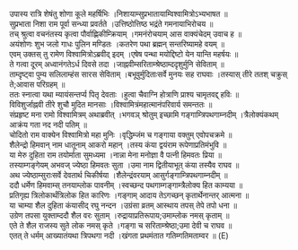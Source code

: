 

  
उपास्य रात्रि शेषंतु शोणा कूले महर्षिभिः ।निशायाम्सुप्रभातायाम्विश्वामित्रोऽभ्यभाषत  ॥   
सुप्रभाता निशा राम पूर्वा सन्ध्या प्रवर्तते ।उत्तिष्ठोत्तिष्ठ भद्रंते गमनायाभिरोचय  ॥   
तच् श्रुत्वा वचनंतस्य कृत्वा पौर्वाह्णिकीम्क्रियाम् ।गमनंरोचयाम् आस वाक्यंचेदम् उवाच ह  ॥   
अयंशोणः शुभ जलो गाधः पुलिन मण्डितः ।कतरेण पथा ब्रह्मन् सन्तरिष्यामहे वयम्  ॥   
एवम् उक्तस् तु रामेण विश्वामित्रोऽब्रवीद् इदम् ।एषेष पन्था मयोद्दिष्टो येन यान्ति महर्षयः  ॥   
ते गत्वा दूरम् अध्वानंगतेऽर्ध दिवसे तदा ।जाह्नवीम्सरिताम्श्रेष्ठाम्ददृशुर्मुनि सेविताम्  ॥   
ताम्दृष्ट्वा पुम्य सलिलाम्हंस सारस सेविताम् ।बभूवुर्मुदिताःसर्वे मुनयः सह राघवाः ।तस्यास् तीरे ततश् चक्रुस् ते;आवास परिग्रहम्  ॥   
ततः स्नात्वा यथा म्यायंसन्तर्प्य पितृ देवताः ।हुत्वा चैवाग्नि होत्राणि प्राश्य चामृतवद्द् हविः  ॥   
विविशुर्जाह्नवी तीरे शुचौ मुदित मानसाः ।विश्वामित्रंमहात्मानंपरिवार्य समन्ततः  ॥   
संप्रहृष्ट मना रामो विश्वामित्रम् अथाब्रवीत् ।भगवञ् श्रोतुम् इच्छामि गङ्गाम्त्रिपथगाम्नदीम् ।त्रैलोक्यंकथम् आक्रंय गता नद नदी पतिम्  ॥   
चोदितो राम वाक्येन विश्वामित्रो महा मुनिः ।वृद्धिम्जंम च गङ्गाया वक्तुम् एवोपचक्रमे  ॥   
शैलेन्द्रो हिमवान् नाम धातूनाम् आकरो महान् ।तस्य कंया द्वयंराम रूपेणाप्रतिमंभुवि  ॥   
या मेरु दुहिता राम तयोर्माता सुमध्यमा ।नान्ना मेना मनोज्ञा वै पत्नी हिमवतः प्रिया  ॥   
तस्याम्गङ्गेयम् अभवज् ज्येष्ठा हिमवतः सुता ।उमा नाम द्वितीयाभूत् कंया तस्यैव राघव  ॥   
अथ ज्येष्ठाम्सुराःसर्वे देवतार्थ चिकीर्षया ।शैलेन्द्रंवरयाम् आसुर्गङ्गाम्त्रिपथगाम्नदीम्  ॥   
ददौ धर्मेण हिमवाम्स् तनयाम्लोक पावनीम् ।स्वच्छन्द पथगाम्गङ्गाम्त्रैलोक्य हित काम्यया  ॥   
प्रतिगृह्य त्रिलोकार्थंत्रिलोक हित कारिणः ।गङ्गाम् आदाय तेऽगच्छन् कृतार्थेनान्तर् आत्मना  ॥   
या चाम्या शैल दुहिता कंयासीद् रघु नन्दन ।उग्रंसा व्रतम् आस्थाय तपस् तेपे तपो धना  ॥   
उग्रेण तपसा युक्ताम्ददौ शैल वरः सुताम् ।रुद्रायाप्रतिरूपाय;उमाम्लोक नमस् कृताम्  ॥   
एते ते शैल राजस्य सुते लोक नमस् कृते ।गङ्गा च सरिताम्श्रेष्ठा;उमा देवी च राघव  ॥   
एतत् ते धर्मम् आख्यातंयथा त्रिपथगा नदी ।खंगता प्रथमंतात गतिम्गतिमताम्वर  ॥ (E)  
